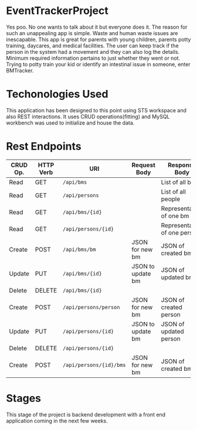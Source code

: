 # EventTrackerProject

Yes poo. No one wants to talk about it but everyone does it. The reason for such an unappealing app is simple. Waste and human waste issues are inescapable. This app is great for parents with young children, parents potty training, daycares, and medical facilities. The user can keep track if the person in the system had a movement and they can also log the details. Minimum required information pertains to just whether they went or not. Trying to potty train your kid or identify an intestinal issue in someone, enter BMTracker.

# Techonologies Used

This application has been designed to this point using STS workspace and also REST interactions. It uses CRUD operations(fitting) and MySQL workbench was used to initialize and house the data.

# Rest Endpoints

| CRUD Op. | HTTP Verb | URI                  | Request Body      | Response Body |
|----------|-----------|----------------------|-------------------|---------------|
| Read     | GET       | `/api/bms`           |                   | List of all bms |
| Read     | GET       | `/api/persons`       |                   | List of all people |
| Read     | GET       | `/api/bms/{id}`      |                   | Representation of one bm |
| Read     | GET       | `/api/persons/{id}`  |                   | Representation of one person |
| Create   | POST      | `/api/bms/bm`        | JSON for new bm   | JSON of created bm
| Update   | PUT       | `/api/bms/{id}`      | JSON to update bm | JSON of updated bm |
| Delete   | DELETE    | `/api/bms/{id}`      |                   |                      |
| Create   | POST      | `/api/persons/person`| JSON for new bm   | JSON of created person |
| Update   | PUT       | `/api/persons/{id}`  | JSON to update bm | JSON of updated person |
| Delete   | DELETE    | `/api/persons/{id}`  |                   |                      |
| Create   | POST      | `/api/persons/{id}/bms`| JSON for new bm |  JSON of created bm  |
# Stages
This stage of the project is backend development with a front end application coming in the next few weeks.
